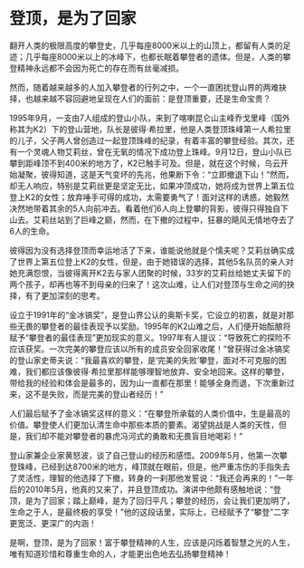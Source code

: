 # 登顶，是为了回家

翻开人类的极限高度的攀登史，几乎每座8000米以上的山顶上，都留有人类的足迹；几乎每座8000米以上的冰峰下，也都长眠着攀登者的遗体。但是，人类的攀登精神永远都不会因为死亡的存在而有丝毫减损。

然而，随着越来越多的人加入攀登者的行列之中，一个一直困扰登山界的两难抉择，也越来越不容回避地呈现在人们的面前：是登顶重要，还是生命宝贵？

1995年9月，一支由7人组成的登山小队，来到了喀喇昆仑山主峰乔戈里峰（国外称其为K2）下的登山营地，队长是彼得·希拉里，他是人类登顶珠峰第一人希拉里的儿子，父子两人曾创造过一起登顶珠峰的纪录，有着丰富的攀登经验。其次，还有一个灵魂人物艾莉丝，曾在无氧的情况下成功登上珠峰。9月12日，登山小队已攀到距峰顶不到400米的地方了，K2已触手可及。但是，就在这个时候，乌云开始凝聚，彼得知道，这是天气变坏的先兆，他果断下令：“立即撤退下山！”然而，却无人响应，特别是艾莉丝更是坚定无比，如果冲顶成功，她将成为世界上第五位登上K2的女性；放弃唾手可得的成功，太需要勇气了！面对这样的诱惑，她毅然决然地带着其余的5人向前冲去。看着他们6人向上登攀的背影，彼得只得独自下山去。艾莉丝站到了巨峰之巅，然而，在下撤的过程中，狂暴的飓风无情地夺去了6人的生命。

彼得因为没有选择登顶而幸运地活了下来，谁能说他就是个懦夫呢？艾莉丝确实成了世界上第五位登上K2的女性，但是，由于她错误的选择，其他5名队员的亲人对她充满怨恨，当彼得离开K2去与家人团聚的时候，33岁的艾莉丝给她丈夫留下的两个孩子，却再也等不到母亲的归来了！这次山难，让人们对登顶与生命之间的抉择，有了更加深刻的思考。

设立于1991年的“金冰镐奖”，是登山界公认的奥斯卡奖，它设立的初衷，就是对那些无畏的攀登者的最佳表现予以奖励。1995年的K2山难之后，人们便开始酝酿将赋予“攀登者的最佳表现”更加现实的意义。1997年有人提议：“导致死亡的探险不应该获奖。一次完美的攀登应该以所有的成员安全回家收尾！”曾获得过金冰镐奖的登山家史蒂夫说：“我最喜欢的攀登，是‘完美的失败’攀登，面对不可克服的困难，我们都应该像彼得·希拉里那样能够理智地放弃、安全地回来。这样的攀登，带给我的经验和体会是最多的，因为山一直都在那里！能够全身而退，下次重新过来，这不是失败，而是完美的登山者经历！”

人们最后赋予了金冰镐奖这样的意义：“在攀登所承载的人类价值中，生是最高的价值。攀登使人们更加认清生命中那些本质的要素。渴望挑战是人类的天性，但是，我们却不能对攀登者的暴虎冯河式的勇敢和无畏盲目地喝彩！”

登山家兼企业家黄怒波，谈了自己登山的经历和感悟。2009年5月，他第一次攀登珠峰，已经到达8700米的地方，峰顶就在眼前，但是，他严重冻伤的手指失去了灵活性，理智的他选择了下撤，转身的一刹那他发誓说：“我还会再来的！”一年后的2010年5月，他真的又来了，并且登顶成功。演讲中他颇有感触地说：“登顶，是为了回家；踏上巅峰，是为了回归平凡；攀登的经历，会让我们更加明了，生命之于人，是最终极的享受！”他的这段话里，实际上，已经赋予了“攀登”二字更宽泛、更深广的内涵！

是啊，登顶，是为了回家！富于攀登精神的人生，应该是闪烁着智慧之光的人生，唯有知道珍惜和尊重生命的人，才能更出色地去弘扬攀登精神！